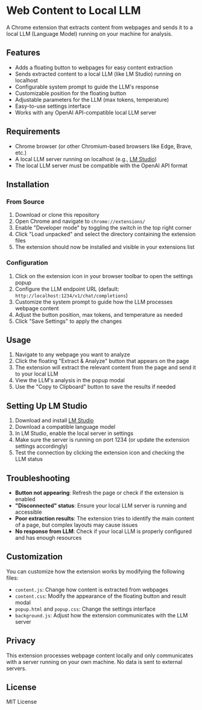 # Web Content to Local LLM

A Chrome extension that extracts content from webpages and sends it to a local LLM (Language Model) running on your machine for analysis.

## Features

- Adds a floating button to webpages for easy content extraction
- Sends extracted content to a local LLM (like LM Studio) running on localhost
- Configurable system prompt to guide the LLM's response
- Customizable position for the floating button
- Adjustable parameters for the LLM (max tokens, temperature)
- Easy-to-use settings interface
- Works with any OpenAI API-compatible local LLM server

## Requirements

- Chrome browser (or other Chromium-based browsers like Edge, Brave, etc.)
- A local LLM server running on localhost (e.g., [LM Studio](https://lmstudio.ai/))
- The local LLM server must be compatible with the OpenAI API format

## Installation

### From Source

1. Download or clone this repository
2. Open Chrome and navigate to `chrome://extensions/`
3. Enable "Developer mode" by toggling the switch in the top right corner
4. Click "Load unpacked" and select the directory containing the extension files
5. The extension should now be installed and visible in your extensions list

### Configuration

1. Click on the extension icon in your browser toolbar to open the settings popup
2. Configure the LLM endpoint URL (default: `http://localhost:1234/v1/chat/completions`)
3. Customize the system prompt to guide how the LLM processes webpage content
4. Adjust the button position, max tokens, and temperature as needed
5. Click "Save Settings" to apply the changes

## Usage

1. Navigate to any webpage you want to analyze
2. Click the floating "Extract & Analyze" button that appears on the page
3. The extension will extract the relevant content from the page and send it to your local LLM
4. View the LLM's analysis in the popup modal
5. Use the "Copy to Clipboard" button to save the results if needed

## Setting Up LM Studio

1. Download and install [LM Studio](https://lmstudio.ai/)
2. Download a compatible language model
3. In LM Studio, enable the local server in settings
4. Make sure the server is running on port 1234 (or update the extension settings accordingly)
5. Test the connection by clicking the extension icon and checking the LLM status

## Troubleshooting

- **Button not appearing**: Refresh the page or check if the extension is enabled
- **"Disconnected" status**: Ensure your local LLM server is running and accessible
- **Poor extraction results**: The extension tries to identify the main content of a page, but complex layouts may cause issues
- **No response from LLM**: Check if your local LLM is properly configured and has enough resources

## Customization

You can customize how the extension works by modifying the following files:

- `content.js`: Change how content is extracted from webpages
- `content.css`: Modify the appearance of the floating button and result modal
- `popup.html` and `popup.css`: Change the settings interface
- `background.js`: Adjust how the extension communicates with the LLM server

## Privacy

This extension processes webpage content locally and only communicates with a server running on your own machine. No data is sent to external servers.

## License

MIT License
